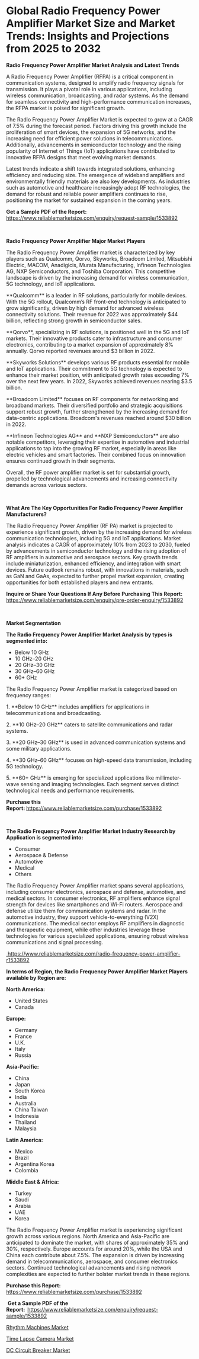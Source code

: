 <p><h1>Global Radio Frequency Power Amplifier Market Size and Market Trends: Insights and Projections from 2025 to 2032</h1></p><p><strong>Radio Frequency Power Amplifier Market Analysis and Latest Trends</strong></p>
<p><p>A Radio Frequency Power Amplifier (RFPA) is a critical component in communication systems, designed to amplify radio frequency signals for transmission. It plays a pivotal role in various applications, including wireless communication, broadcasting, and radar systems. As the demand for seamless connectivity and high-performance communication increases, the RFPA market is poised for significant growth.</p><p>The Radio Frequency Power Amplifier Market is expected to grow at a CAGR of 7.5% during the forecast period. Factors driving this growth include the proliferation of smart devices, the expansion of 5G networks, and the increasing need for efficient power solutions in telecommunications. Additionally, advancements in semiconductor technology and the rising popularity of Internet of Things (IoT) applications have contributed to innovative RFPA designs that meet evolving market demands.</p><p>Latest trends indicate a shift towards integrated solutions, enhancing efficiency and reducing size. The emergence of wideband amplifiers and environmentally friendly materials are also key developments. As industries such as automotive and healthcare increasingly adopt RF technologies, the demand for robust and reliable power amplifiers continues to rise, positioning the market for sustained expansion in the coming years.</p></p>
<p><strong>Get a Sample PDF of the Report:&nbsp;</strong> <a href="https://www.reliablemarketsize.com/enquiry/request-sample/1533892?utm_campaign=2005&utm_medium=2&utm_source=Github&utm_content=ia&utm_term=06042025&utm_id=radio-frequency-power-amplifier">https://www.reliablemarketsize.com/enquiry/request-sample/1533892</a></p>
<p>&nbsp;</p>
<p><strong>Radio Frequency Power Amplifier Major Market Players</strong></p>
<p><p>The Radio Frequency Power Amplifier market is characterized by key players such as Qualcomm, Qorvo, Skyworks, Broadcom Limited, Mitsubishi Electric, MACOM, Anadigicis, Murata Manufacturing, Infineon Technologies AG, NXP Semiconductors, and Toshiba Corporation. This competitive landscape is driven by the increasing demand for wireless communication, 5G technology, and IoT applications.</p><p>**Qualcomm** is a leader in RF solutions, particularly for mobile devices. With the 5G rollout, Qualcomm’s RF front-end technology is anticipated to grow significantly, driven by high demand for advanced wireless connectivity solutions. Their revenue for 2022 was approximately $44 billion, reflecting strong growth in semiconductor sales.</p><p>**Qorvo**, specializing in RF solutions, is positioned well in the 5G and IoT markets. Their innovative products cater to infrastructure and consumer electronics, contributing to a market expansion of approximately 8% annually. Qorvo reported revenues around $3 billion in 2022.</p><p>**Skyworks Solutions** develops various RF products essential for mobile and IoT applications. Their commitment to 5G technology is expected to enhance their market position, with anticipated growth rates exceeding 7% over the next few years. In 2022, Skyworks achieved revenues nearing $3.5 billion.</p><p>**Broadcom Limited** focuses on RF components for networking and broadband markets. Their diversified portfolio and strategic acquisitions support robust growth, further strengthened by the increasing demand for data-centric applications. Broadcom's revenues reached around $30 billion in 2022.</p><p>**Infineon Technologies AG** and **NXP Semiconductors** are also notable competitors, leveraging their expertise in automotive and industrial applications to tap into the growing RF market, especially in areas like electric vehicles and smart factories. Their combined focus on innovation ensures continued growth in their segments.</p><p>Overall, the RF power amplifier market is set for substantial growth, propelled by technological advancements and increasing connectivity demands across various sectors.</p></p>
<p>&nbsp;</p>
<p><strong>What Are The Key Opportunities For Radio Frequency Power Amplifier Manufacturers?</strong></p>
<p><p>The Radio Frequency Power Amplifier (RF PA) market is projected to experience significant growth, driven by the increasing demand for wireless communication technologies, including 5G and IoT applications. Market analysis indicates a CAGR of approximately 10% from 2023 to 2030, fueled by advancements in semiconductor technology and the rising adoption of RF amplifiers in automotive and aerospace sectors. Key growth trends include miniaturization, enhanced efficiency, and integration with smart devices. Future outlook remains robust, with innovations in materials, such as GaN and GaAs, expected to further propel market expansion, creating opportunities for both established players and new entrants.</p></p>
<p><strong>Inquire or Share Your Questions If Any Before Purchasing This Report:</strong> <a href="https://www.reliablemarketsize.com/enquiry/pre-order-enquiry/1533892?utm_campaign=2005&utm_medium=2&utm_source=Github&utm_content=ia&utm_term=06042025&utm_id=radio-frequency-power-amplifier">https://www.reliablemarketsize.com/enquiry/pre-order-enquiry/1533892</a></p>
<p>&nbsp;</p>
<p><strong>Market Segmentation</strong></p>
<p><strong>The Radio Frequency Power Amplifier Market Analysis by types is segmented into:</strong></p>
<p><ul><li>Below 10 GHz</li><li>10 GHz–20 GHz</li><li>20 GHz–30 GHz</li><li>30 GHz–60 GHz</li><li>60+ GHz</li></ul></p>
<p><p>The Radio Frequency Power Amplifier market is categorized based on frequency ranges: </p><p>1. **Below 10 GHz** includes amplifiers for applications in telecommunications and broadcasting. </p><p>2. **10 GHz–20 GHz** caters to satellite communications and radar systems. </p><p>3. **20 GHz–30 GHz** is used in advanced communication systems and some military applications. </p><p>4. **30 GHz–60 GHz** focuses on high-speed data transmission, including 5G technology. </p><p>5. **60+ GHz** is emerging for specialized applications like millimeter-wave sensing and imaging technologies. Each segment serves distinct technological needs and performance requirements.</p></p>
<p><strong>Purchase this Report:&nbsp;</strong><a href="https://www.reliablemarketsize.com/purchase/1533892?utm_campaign=2005&utm_medium=2&utm_source=Github&utm_content=ia&utm_term=06042025&utm_id=radio-frequency-power-amplifier">https://www.reliablemarketsize.com/purchase/1533892</a></p>
<p>&nbsp;</p>
<p><strong>The Radio Frequency Power Amplifier Market Industry Research by Application is segmented into:</strong></p>
<p><ul><li>Consumer</li><li>Aerospace & Defense</li><li>Automotive</li><li>Medical</li><li>Others</li></ul></p>
<p><p>The Radio Frequency Power Amplifier market spans several applications, including consumer electronics, aerospace and defense, automotive, and medical sectors. In consumer electronics, RF amplifiers enhance signal strength for devices like smartphones and Wi-Fi routers. Aerospace and defense utilize them for communication systems and radar. In the automotive industry, they support vehicle-to-everything (V2X) communications. The medical sector employs RF amplifiers in diagnostic and therapeutic equipment, while other industries leverage these technologies for various specialized applications, ensuring robust wireless communications and signal processing.</p></p>
<p><a href="https://www.reliablemarketsize.com/radio-frequency-power-amplifier-r1533892?utm_campaign=2005&utm_medium=2&utm_source=Github&utm_content=ia&utm_term=06042025&utm_id=radio-frequency-power-amplifier">&nbsp;https://www.reliablemarketsize.com/radio-frequency-power-amplifier-r1533892</a></p>
<p><strong>In terms of Region, the Radio Frequency Power Amplifier Market Players available by Region are:</strong></p>
<p>
    <p> <strong> North America: </strong>
        <ul>
            <li>United States</li>
            <li>Canada</li>
        </ul>
        </p> 
    <p> <strong> Europe: </strong>
        <ul>
            <li>Germany</li>
            <li>France</li>
            <li>U.K.</li>
            <li>Italy</li>
            <li>Russia</li>
        </ul>
        </p> 
    <p> <strong> Asia-Pacific: </strong>
        <ul>
            <li>China</li>
            <li>Japan</li>
            <li>South Korea</li>
            <li>India</li>
            <li>Australia</li>
            <li>China Taiwan</li>
            <li>Indonesia</li>
            <li>Thailand</li>
            <li>Malaysia</li>
        </ul>
        </p> 
    <p> <strong> Latin America: </strong>
        <ul>
            <li>Mexico</li>
            <li>Brazil</li>
            <li>Argentina Korea</li>
            <li>Colombia</li>
        </ul>
        </p> 
    <p> <strong> Middle East & Africa: </strong>
        <ul>
            <li>Turkey</li>
            <li>Saudi</li>
            <li>Arabia</li>
            <li>UAE</li>
            <li>Korea</li>
        </ul>
    </p>
    </p>
<p><p>The Radio Frequency Power Amplifier market is experiencing significant growth across various regions. North America and Asia-Pacific are anticipated to dominate the market, with shares of approximately 35% and 30%, respectively. Europe accounts for around 20%, while the USA and China each contribute about 7.5%. The expansion is driven by increasing demand in telecommunications, aerospace, and consumer electronics sectors. Continued technological advancements and rising network complexities are expected to further bolster market trends in these regions.</p></p>
<p><strong>Purchase this Report: </strong><a href="https://www.reliablemarketsize.com/purchase/1533892?utm_campaign=2005&utm_medium=2&utm_source=Github&utm_content=ia&utm_term=06042025&utm_id=radio-frequency-power-amplifier">https://www.reliablemarketsize.com/purchase/1533892</a></p>
<p>&nbsp;<strong>Get a Sample PDF of the Report:&nbsp;&nbsp;</strong><a href="https://www.reliablemarketsize.com/enquiry/request-sample/1533892?utm_campaign=2005&utm_medium=2&utm_source=Github&utm_content=ia&utm_term=06042025&utm_id=radio-frequency-power-amplifier">https://www.reliablemarketsize.com/enquiry/request-sample/1533892</a></p>
<p><strong></strong></p>
<p><p><a href="https://github.com/kohushamudo3/Market-Research-Report-List-1/blob/main/rhythm-machines-market.md?utm_campaign=2005&utm_medium=2&utm_source=Github&utm_content=ia&utm_term=06042025&utm_id=radio-frequency-power-amplifier">Rhythm Machines Market</a></p><p><a href="https://github.com/lylyparadise/Market-Research-Report-List-6/blob/main/time-lapse-camera-market.md?utm_campaign=2005&utm_medium=2&utm_source=Github&utm_content=ia&utm_term=06042025&utm_id=radio-frequency-power-amplifier">Time Lapse Camera Market</a></p><p><a href="https://github.com/myrieronays5/Market-Research-Report-List-1/blob/main/dc-circuit-breaker-market.md?utm_campaign=2005&utm_medium=2&utm_source=Github&utm_content=ia&utm_term=06042025&utm_id=radio-frequency-power-amplifier">DC Circuit Breaker Market</a></p></p>